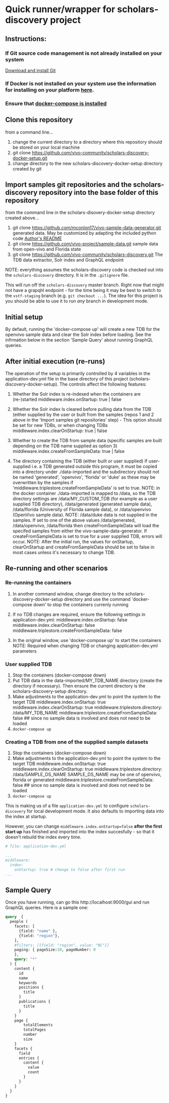 # Quick runner/wrapper for scholars-discovery project

## Instructions:

### If Git source code management is not already installed on your system
[Download and install Git](https://git-scm.com/downloads) 

### If Docker is not installed on your system use the information for installing on your platform [here](https://docs.docker.com).

### Ensure that [docker-compose is installed](https://docs.docker.com/compose/install/)

## Clone this repository
from a command line...
1) change the current directory to a directory where this repository should be stored on your local machine
2) git clone https://github.com/vivo-community/scholars-discovery-docker-setup.git
3) change directory to the new scholars-discovery-docker-setup directory created by git

## Import samples git repositories and the scholars-discovery repository into the base folder of this repository
from the command line in the scholars-disovery-docker-setup directory created above...

1) git clone https://github.com/mconlon17/vivo-sample-data-generator.git 
    generated data. May be customized by adapting the included python code [Author's README](https://github.com/mconlon17/vivo-sample-data-generator/blob/master/README.md)
2) git clone https://github.com/vivo-project/sample-data.git
    sample data from open-vivo and Florida state
3) git clone https://github.com/vivo-community/scholars-discovery.git
    The TDB data extractor, Solr index and GraphQL endpoint 

NOTE: everything assumes the scholars-discovery code is checked out into the 
`scholars-discovery` directory. It is in the `.gitignore` file.

This will run off the `scholars-discovery` master branch.  Right now that might
not have a grapqhl endpoint - for the time being it may be best to switch to
the `vstf-staging` branch (e.g. `git checkout ...`).  The idea for this
project is you should be able to use it to run *any* branch in development mode.


## Initial setup
By default, running the 'docker-compose up' will create a new TDB for the openvivo sample data and clear the Solr index before loading. See the infrmation below in the section 'Sample Query' about running GraphQL queries.

##  After initial execution (re-runs)
The operation of the setup is primarily controlled by 4 variables in the application-dev.yml file
in the base directory of this project (scholars-discovery-docker-setup). The controls affect the following
features:
1) Whether the Solr index is re-indexed when the containers are (re-)started
   middleware.index.onStartup: true | false

2) Whether the Solr index ls cleared before pulling data from the TDB (either supplied by the user or built from the samples (repos 1 and 2 above in the 'Import samples git repositories' step) - This option should be set for new TDBs, or when changing TDBs
   middleware.index.clearOnStartup: true | false

3) Whether to create the TDB from sample data (specific samples are built depending on the TDB name supplied as option 3)
   middleware.index.createFromSampleData: true | false

4) The directory containing the TDB (either built or user supplied)
  If user-supplied i.e. a TDB generated outside this program, it must be copied into a directory under ./data-imported and the subdirectory should not be named 'generated', 'openvivo', 'florida' or 'duke' as these may be overwritten by the samples if 'middleware.triplestore.createFromSampleData' is set to true.
  NOTE: in the docker container ./data-imported is mapped to /data, so the TDB directory settings are /data/MY_CUSTOM_TDB (for example as a user supplied TDB directory),  /data/generated (generated sample data), /data/florida (University of Florida sample data), or /data/openvivo (OpenVivo sample data). NOTE: /data/duke data is not supplied in the samples. 
  If set to one of the above values /data/generated, /data/openvivo, /data/florida then createFromSampleData will load the specifed samples from either the vivo-sample-data-generator.  If createFromSampleData is set to true for a user supplied TDB, errors will occur.
NOTE: After the initial run, the values for onStartup, clearOnStartup and createFromSampleData should be set to false in most cases unless it's necessary to change TDB.

##  Re-running and other scenarios

### Re-running the containers
1) In another command window, change directory to the scholars-discovery-docker-setup directory and use the command 'docker-compose down' to stop the containers currenly running
2) If no TDB changes are required, ensure the following settings in application-dev.yml:
   middleware.index.onStartup: false
   middleware.index.clearOnStartup: false
   middleware.triplestore.createFromSampleData: false

3) In the original window, use 'docker-compose up' to start the containers
NOTE: Required when changing TDB or changing application-dev.yml parameters

### User supplied TDB
1) Stop the containers (docker-compose down)
2) Put TDB data in the data-imported/MY_TDB_NAME directory (create the directory if necessary).  Then ensure the current directory is the scholars-discovery-setup directory.
3) Make adjustments to the application-dev.yml to point the system to the target TDB 
   middleware.index.onStartup: true
   middleware.index.clearOnStartup: true
   middleware.triplestore.directory: /data/MY_TDB_NAME
   middleware.triplestore.createFromSampleData: false  ## since no sample data is involved and does not need to be loaded
3) `docker-compose up`

### Creating a TDB from one of the supplied sample datasets
1) Stop the containers (docker-compose down)
2) Make adjustments to the application-dev.yml to point the system to the target TDB 
   middleware.index.onStartup: true
   middleware.index.clearOnStartup: true
   middleware.triplestore.directory: /data/SAMPLE_DS_NAME SAMPLE_DS_NAME may be one of openvivo, florida or generated
   middleware.triplestore.createFromSampleData: false  ## since no sample data is involved and does not need to be loaded
3) `docker-compose up`


This is making us of a file `application-dev.yml` to configure `scholars-discovery`
for local development mode.  It also defaults to importing data into the index 
at startup.

However, you can change `middleware.index.onStartup=false` **after the first start up** 
has finished and imported into the index succesfully - so that it doesn't rebuild the
index every time.

```yaml
# file: application-dev.yml

...
middleware:
  index:
    onStartup: true # change to false after first run
...

```

## Sample Query

Once you have running, can go this http://localhost:9000/gui and run GraphQL queries.
Here is a sample one:

```graphql
query  {
  people (
    facets: [
      {field: "name" },
      {field: "region"},
    ],
    #filters: [{field: "region", value: "NC"}]
    paging: { pageSize:10, pageNumber: 0
    },
    query: "*"
  ) {
    content {
      id
      name
      keywords
      positions {
        title
      }
      publications {
        title
      }
    }
    page {
        totalElements
        totalPages
        number
        size
    }
    facets {
      field
      entries {
        content {
          value
          count
        }
      }
    }
  }
}
```

